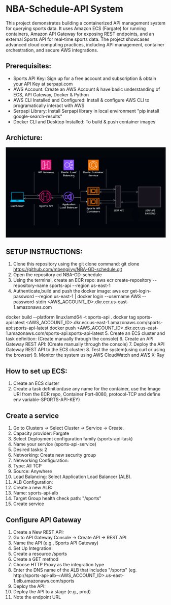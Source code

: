 # NBA-Schedule-API System
This project demonstrates building a containerized API management system for querying sports data. It uses Amazon ECS (Fargate) for running containers, Amazon API Gateway for exposing REST endpoints, and an external Sports API for real-time sports data. The project showcases advanced cloud computing practices, including API management, container orchestration, and secure AWS integrations.

## Prerequisites:
- Sports API Key: Sign up for a free account and subscription & obtain your API Key at serpapi.com
- AWS Account: Create an AWS Account & have basic understanding of ECS, API Gateway, Docker & Python
- AWS CLI Installed and Configured: Install & configure AWS CLI to programatically interact with AWS
- Serpapi Library: Install Serpapi library in local environment "pip install google-search-results"
- Docker CLI and Desktop Installed: To build & push container images

## Archicture:
![Architecture](https://github.com/mbengiivy/NBA-GD-schedule/blob/main/images/Screenshot%202025-01-30%20213926.png)


## SETUP INSTRUCTIONS:
1. Clone this repository using the git clone command:
git clone https://github.com/mbengiivy/NBA-GD-schedule.git
2. Open the repository
cd NBA-GD-schedule
3. Using the terminal, create an ECR repo:
aws ecr create-repository --repository-name sports-api --region us-east-1
4. Authenticate,build and push the docker image:
aws ecr get-login-password --region us-east-1 | docker login --username AWS --password-stdin <AWS_ACCOUNT_ID>.dkr.ecr.us-east-1.amazonaws.com

docker build --platform linux/amd64 -t sports-api .
docker tag sports-api:latest <AWS_ACCOUNT_ID>.dkr.ecr.us-east-1.amazonaws.com/sports-api:sports-api-latest
docker push <AWS_ACCOUNT_ID>.dkr.ecr.us-east-1.amazonaws.com/sports-api:sports-api-latest
5. Create an ECS cluster and task definition:
(Create manually through the console)
6. Create an API Gateway REST API:
(Create manually through the console)
7. Deploy the API Gateway REST API to the ECS cluster:
8. Test the system(using curl or using the browser)
9. Monitor the system using AWS CloudWatch and AWS X-Ray


## How to set up ECS:
1. Create an ECS cluster
2. Create a task definition(use any name for the container, use the Image URI from the ECR repo, Container Port-8080, protocol-TCP and define env variable-SPORTS-API-KEY)

## Create a service
1. Go to Clusters → Select Cluster → Service → Create.
2. Capacity provider: Fargate
3. Select Deployment configuration family (sports-api-task)
4. Name your service (sports-api-service)
5. Desired tasks: 2
6. Networking: Create new security group
7. Networking Configuration:
8. Type: All TCP
9. Source: Anywhere
10. Load Balancing: Select Application Load Balancer (ALB).
11. ALB Configuration:
12. Create a new ALB:
13. Name: sports-api-alb
14. Target Group health check path: "/sports"
15. Create service


## Configure API Gateway
1. Create a New REST API:
2. Go to API Gateway Console → Create API → REST API
3. Name the API (e.g., Sports API Gateway)
4. Set Up Integration:
5. Create a resource /sports
6. Create a GET method
7. Choose HTTP Proxy as the integration type
8. Enter the DNS name of the ALB that includes "/sports" (eg. http://sports-api-alb-<AWS_ACCOUNT_ID>.us-east-1.elb.amazonaws.com/sports
9. Deploy the API:
10. Deploy the API to a stage (e.g., prod)
11. Note the endpoint URL